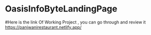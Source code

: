 # OasisInfoByteLandingPage

#Here is the link Of Working Project , you can go through and review it
https://panjwanirestaurant.netlify.app/
